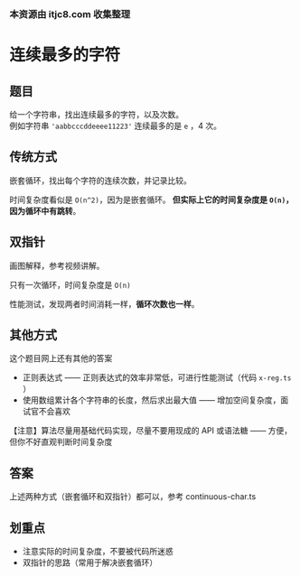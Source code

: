 ### 本资源由 itjc8.com 收集整理
# 连续最多的字符

## 题目

给一个字符串，找出连续最多的字符，以及次数。<br>
例如字符串 `'aabbcccddeeee11223'` 连续最多的是 `e` ，4 次。

## 传统方式

嵌套循环，找出每个字符的连续次数，并记录比较。

时间复杂度看似是 `O(n^2)`，因为是嵌套循环。 **但实际上它的时间复杂度是 `O(n)`，因为循环中有跳转**。

## 双指针

画图解释，参考视频讲解。

只有一次循环，时间复杂度是 `O(n)`

性能测试，发现两者时间消耗一样，**循环次数也一样**。

## 其他方式

这个题目网上还有其他的答案
- 正则表达式 —— 正则表达式的效率非常低，可进行性能测试（代码 `x-reg.ts` ）
- 使用数组累计各个字符串的长度，然后求出最大值 —— 增加空间复杂度，面试官不会喜欢

【注意】算法尽量用基础代码实现，尽量不要用现成的 API 或语法糖 —— 方便，但你不好直观判断时间复杂度

## 答案

上述两种方式（嵌套循环和双指针）都可以，参考 continuous-char.ts

## 划重点

- 注意实际的时间复杂度，不要被代码所迷惑
- 双指针的思路（常用于解决嵌套循环）
